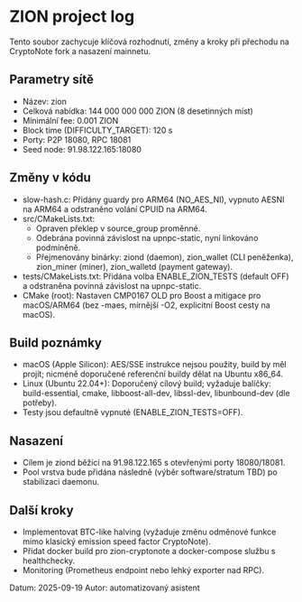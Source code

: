 # ZION project log

Tento soubor zachycuje klíčová rozhodnutí, změny a kroky při přechodu na CryptoNote fork a nasazení mainnetu.

## Parametry sítě
- Název: zion
- Celková nabídka: 144 000 000 000 ZION (8 desetinných míst)
- Minimální fee: 0.001 ZION
- Block time (DIFFICULTY_TARGET): 120 s
- Porty: P2P 18080, RPC 18081
- Seed node: 91.98.122.165:18080

## Změny v kódu
- slow-hash.c: Přidány guardy pro ARM64 (NO_AES_NI), vypnuto AESNI na ARM64 a odstraněno volání CPUID na ARM64.
- src/CMakeLists.txt:
  - Opraven překlep v source_group proměnné.
  - Odebrána povinná závislost na upnpc-static, nyní linkováno podmíněně.
  - Přejmenovány binárky: ziond (daemon), zion_wallet (CLI peněženka), zion_miner (miner), zion_walletd (payment gateway).
- tests/CMakeLists.txt: Přidána volba ENABLE_ZION_TESTS (default OFF) a odstraněna povinná závislost na upnpc-static.
- CMake (root): Nastaven CMP0167 OLD pro Boost a mitigace pro macOS/ARM64 (bez -maes, mírnější -O2, explicitní Boost cesty na macOS).

## Build poznámky
- macOS (Apple Silicon): AES/SSE instrukce nejsou použity, build by měl projít; nicméně doporučené referenční buildy dělat na Ubuntu x86_64.
- Linux (Ubuntu 22.04+): Doporučený cílový build; vyžaduje balíčky: build-essential, cmake, libboost-all-dev, libssl-dev, libunbound-dev (dle potřeby).
- Testy jsou defaultně vypnuté (ENABLE_ZION_TESTS=OFF).

## Nasazení
- Cílem je ziond běžící na 91.98.122.165 s otevřenými porty 18080/18081.
- Pool vrstva bude přidána následně (výběr software/stratum TBD) po stabilizaci daemonu.

## Další kroky
- Implementovat BTC-like halving (vyžaduje změnu odměnové funkce mimo klasický emission speed factor CryptoNote).
- Přidat docker build pro zion-cryptonote a docker-compose službu s healthchecky.
- Monitoring (Prometheus endpoint nebo lehký exporter nad RPC).

Datum: 2025-09-19
Autor: automatizovaný asistent
